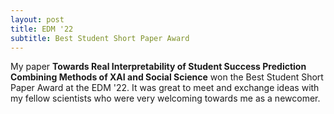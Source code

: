 ```yaml
---
layout: post
title: EDM '22
subtitle: Best Student Short Paper Award
---
```


My paper **Towards Real Interpretability of Student Success Prediction Combining Methods of XAI and Social Science** won the Best Student Short Paper Award at the EDM '22. It was great to meet and exchange ideas with my fellow scientists who were very welcoming towards me as a newcomer.
